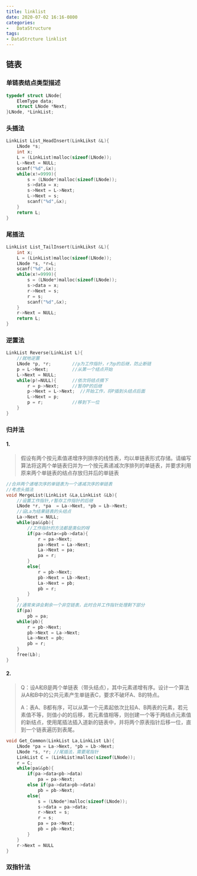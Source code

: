 ```yaml
---
title: linklist
date: 2020-07-02 16:16-0800
categories:
-   DataStructure
tags:
- DataStrcture linklist
---
```


## 链表

### 单链表结点类型描述

```c
typedef struct LNode{
    ElemType data;
    struct LNode *Next;
}LNode, *LinkList;
```



### 头插法

```c
LinkList List_HeadInsert(LinkLikst &L){
    LNode *s;
    int x;
    L = (LinkList)malloc(sizeof(LNode));
    L->Next = NULL;
    scanf("%d",&x);
    while(x!=9999){
        s = (LNode*)malloc(sizeof(LNode));
        s->data = x;
        s->Next = L->Next;
        L->Next = s;
        scanf("%d",&x);
    }
    return L;
}
```



### 尾插法

```c
LinkList List_TailInsert(LinkLikst &L){
    int x;
    L = (LinkList)malloc(sizeof(LNode));
    LNode *s, *r=L;
    scanf("%d",&x);
    while(x!=9999){
        s = (LNode*)malloc(sizeof(LNode));
        s->data = x;
        r->Next = s;
        r = s;
        scanf("%d",&x);
    }
    r->Next = NULL;
    return L;
}
```



### 逆置法

```c
LinkList Reverse(LinkList L){
    //就地逆置
    LNode *p, *r;		 //p为工作指针，r为p的后继，防止断链
    p = L->Next;		 //从第一个结点开始
    L->Next = NULL;
    while(p!=NULL){		 //依次将结点摘下
        r = p->Next;	 //暂存P的后继
        p->Next = L->Next;  //开始工作，将P插到头结点后面
        L->Next = p;
        p = r;			 //移到下一位
    }		
}
```



### 归并法

#### 1.

> 假设有两个按元素值递增序列排序的线性表，均以单链表形式存储。请编写算法将这两个单链表归并为一个按元素递减次序排列的单链表，并要求利用原来两个单链表的结点存放归并后的单链表

```c
//合并两个递增次序的单链表为一个递减次序的单链表
//考虑头插法
void MergeList(LinkList &La,LinkList &Lb){
    //设置工作指针,r暂存工作指针的后继
    LNode *r, *pa  = La->Next, *pb = Lb->Next;
    //设La为结果链表的头结点
    La->Next = NULL;
    while(pa&&pb){
        //工作指针的方法都是类似的呀
        if(pa->data<=pb->data){
            r = pa->Next;
            pa->Next = La->Next;
            La->Next = pa;
            pa = r;
        }
        else{
            r = pb->Next;
            pb->Next = Lb->Next;
            La->Next = pb;
            pb = r;
        }
    }
    //通常来讲会剩余一个非空链表，此时合并工作指针处理剩下部分
    if(pa)		
        pb = pa;
    while(pb){
        r = pb->Next;
        pb->Next = La->Next;
        La->Next = pb;
        pb = r;
    }
    free(Lb);
}
```

#### 2.

> Q：设A和B是两个单链表（带头结点），其中元素递增有序。设计一个算法从A和B中的公共元素产生单链表C，要求不破坏A、B的特点。
>
> A：表A、B都有序，可以从第一个元素起依次比较A、B两表的元素，若元素值不等，则值小的的后移，若元素值相等，则创建一个等于两结点元素值的新结点，使用尾插法插入道新的链表中，并将两个原表指针后移一位，直到一个链表遍历到表尾。

```c
void Get_Common(LinkList La,LinkList Lb){
    LNode *pa = La->Next, *pb = Lb->Next;
    LNode *s, *r; //尾插法，需要尾指针
    LinkList C = (LinkList)malloc(sizeof(LNode));
    r = C;
    while(pa&&pb){
        if(pa->data<pb->data)
            pa = pa->Next;
        else if(pa->data>pb->data)
            pb = pb->Next;
        else{
            s = (LNode*)malloc(sizeof(LNode));
            s->data = pa->data;
            r->Next = s;
            r = s;
            pa = pa->Next;
            pb = pb->Next;
        }
    }
    r->Next = NULL
}
```



### 双指针法

#### 